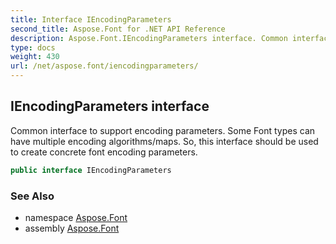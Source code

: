 ```yaml
---
title: Interface IEncodingParameters
second_title: Aspose.Font for .NET API Reference
description: Aspose.Font.IEncodingParameters interface. Common interface to support encoding parameters. Some Font types can have multiple encoding algorithms/maps. So this interface should be used to create concrete font encoding parameters
type: docs
weight: 430
url: /net/aspose.font/iencodingparameters/
---
```

## IEncodingParameters interface

Common interface to support encoding parameters. Some Font types can have multiple encoding algorithms/maps. So, this interface should be used to create concrete font encoding parameters.

```csharp
public interface IEncodingParameters
```

### See Also

* namespace [Aspose.Font](../../aspose.font/)
* assembly [Aspose.Font](../../)


